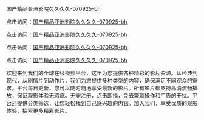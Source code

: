 国产精品亚洲影院久久久久-070925-bh

点击访问：<a href="https://heiliao2dmwwy.pages.dev">国产精品亚洲影院久久久久-070925-bh</a>

点击访问：<a href="https://heiliaoll4qsx.pages.dev">国产精品亚洲影院久久久久-070925-bh</a>

点击访问：<a href="https://heiliaowzu4ur.pages.dev">国产精品亚洲影院久久久久-070925-bh</a>

点击访问：<a href="https://heiliaozj3tjd.pages.dev">国产精品亚洲影院久久久久-070925-bh</a>

欢迎来到我们的全球在线视频平台，这里为您提供各种精彩的影片资源。从经典到现代，从剧情片到动作片，我们为您提供多种类型的内容，确保满足不同观众的需求。平台每日更新，您可以随时随地享受最新的影片。所有影片都支持高清流畅播放，保证观影体验无瑕疵。无需注册，点击即播，免去繁琐操作和广告的干扰。平台还提供分类筛选，让您轻松找到自己感兴趣的内容。加入我们，享受优质的观影体验，探索更多精彩影片。

<span style="display:none;">[Canonical link](https://github.com/songdima20250709/viv14 ）</span>
